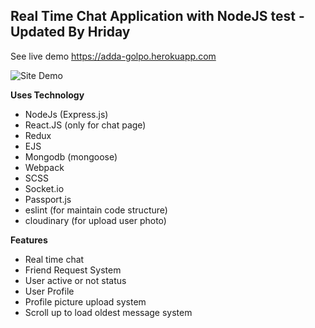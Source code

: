 ## Real Time Chat Application with NodeJS test - Updated By Hriday

See live demo https://adda-golpo.herokuapp.com

![Site Demo](https://res.cloudinary.com/dd1yyqwwy/image/upload/v1580463017/siteDemo_l24lza.gif)

**Uses Technology**

- NodeJs (Express.js)
- React.JS (only for chat page)
- Redux
- EJS
- Mongodb (mongoose)
- Webpack
- SCSS
- Socket.io
- Passport.js
- eslint (for maintain code structure)
- cloudinary (for upload user photo)

**Features**

- Real time chat
- Friend Request System
- User active or not status
- User Profile
- Profile picture upload system
- Scroll up to load oldest message system
